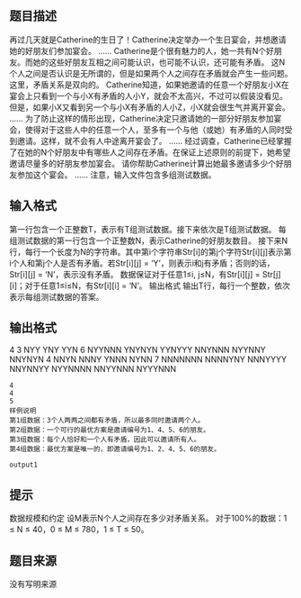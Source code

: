 


## 题目描述
再过几天就是Catherine的生日了！Catherine决定举办一个生日宴会，并想邀请她的好朋友们参加宴会。
......
Catherine是个很有魅力的人，她一共有N个好朋友。而她的这些好朋友互相之间可能认识，也可能不认识，还可能有矛盾。
这N个人之间是否认识是无所谓的，但是如果两个人之间存在矛盾就会产生一些问题。这里，矛盾关系是双向的。
Catherine知道，如果她邀请的任意一个好朋友小X在宴会上只看到一个与小X有矛盾的人小Y，就会不太高兴，不过可以假装没看见。但是，如果小X又看到另一个与小X有矛盾的人小Z，小X就会很生气并离开宴会。
......
为了防止这样的情形出现，Catherine决定只邀请她的一部分好朋友参加宴会，使得对于这些人中的任意一个人，至多有一个与他（或她）有矛盾的人同时受到邀请。这样，就不会有人中途离开宴会了。
......
经过调查，Catherine已经掌握了在她的N个好朋友中有哪些人之间存在矛盾。在保证上述原则的前提下，她希望邀请尽量多的好朋友参加宴会。
请你帮助Catherine计算出她最多邀请多少个好朋友参加这个宴会。
......
注意，输入文件包含多组测试数据。
## 输入格式
第一行包含一个正整数T，表示有T组测试数据。接下来依次是T组测试数据。
每组测试数据的第一行包含一个正整数N，表示Catherine的好朋友数目。
接下来N行，每行一个长度为N的字符串。其中第i个字符串Str[i]的第j个字符Str[i][j]表示第i个人和第j个人是否有矛盾。若Str[i][j] = ‘Y’，则表示i和j有矛盾；否则的话，Str[i][j] = ‘N’，表示没有矛盾。
数据保证对于任意1≤i, j≤N，有Str[i][j] = Str[j][i]；对于任意1≤i≤N，有Str[i][i] = ‘N’。
输出格式
输出T行，每行一个整数，依次表示每组测试数据的答案。
## 输出格式
4
3
NYY
YNY
YYN
6
NYYNNN
YNYNYN
YYNYYY
NNYNNN
NYYNNY
NNYNYN
4
NNYN
NNNY
YNNN
NYNN
7
NNNNNNN
NNNNYNY
NNNYYYY
NNYNNYY
NYYNNNN
NNYYNNN
NYYYNNN

```input12
4
4
5
样例说明
第1组数据：3个人两两之间都有矛盾，所以最多同时邀请两个人。
第2组数据：一个可行的最优方案是邀请编号为1、4、5、6的朋友。
第3组数据：每个人恰好和一个人有矛盾，因此可以邀请所有人。
第4组数据：最优方案是唯一的，即邀请编号为1、2、4、5、6的朋友。

```

```output1```

## 提示
数据规模和约定
设M表示N个人之间存在多少对矛盾关系。
对于100%的数据：1 ≤ N ≤ 40，0 ≤ M ≤ 780，1 ≤ T ≤ 50。
## 题目来源
没有写明来源


